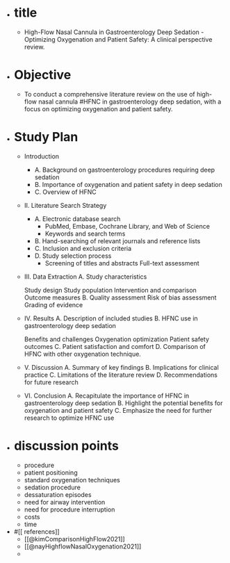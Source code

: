- # title
	- High-Flow Nasal Cannula in Gastroenterology Deep Sedation - Optimizing Oxygenation and Patient Safety: A clinical perspective review.
- # Objective
	- To conduct a comprehensive literature review on the use of high-flow nasal cannula #HFNC in gastroenterology deep sedation, with a focus on optimizing oxygenation and patient safety.
- # Study Plan
	- Introduction
		- A. Background on gastroenterology procedures requiring deep sedation
		- B. Importance of oxygenation and patient safety in deep sedation
		- C. Overview of HFNC
	- II. Literature Search Strategy
		- A. Electronic database search
			- PubMed, Embase, Cochrane Library, and Web of Science
			- Keywords and search terms
		- B. Hand-searching of relevant journals and reference lists
		- C. Inclusion and exclusion criteria
		- D. Study selection process
			- Screening of titles and abstracts
			  Full-text assessment
	- III. Data Extraction
	  A. Study characteristics
	  
	  Study design
	  Study population
	  Intervention and comparison
	  Outcome measures
	  B. Quality assessment
	  Risk of bias assessment
	  Grading of evidence
	- IV. Results
	  A. Description of included studies
	  B. HFNC use in gastroenterology deep sedation
	  
	  Benefits and challenges
	  Oxygenation optimization
	  Patient safety outcomes
	  C. Patient satisfaction and comfort
	  D. Comparison of HFNC with other oxygenation technique.
	- V. Discussion
	  A. Summary of key findings
	  B. Implications for clinical practice
	  C. Limitations of the literature review
	  D. Recommendations for future research
	- VI. Conclusion
	  A. Recapitulate the importance of HFNC in gastroenterology deep sedation
	  B. Highlight the potential benefits for oxygenation and patient safety
	  C. Emphasize the need for further research to optimize HFNC use
- # discussion points
	- procedure
	- patient positioning
	- standard oxygenation techniques
	- sedation procedure
	- dessaturation episodes
	- need for airway intervention
	- need for procedure interruption
	- costs
	- time
- #[[ references]]
	- [[@kimComparisonHighFlow2021]]
	- [[@nayHighflowNasalOxygenation2021]]
	-